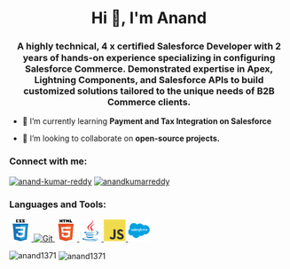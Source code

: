 <h1 align="center">Hi 👋, I'm Anand</h1>
<h3 align="center">A highly technical, 4 x certiﬁed Salesforce Developer with 2 years of hands-on experience specializing in configuring Salesforce Commerce. Demonstrated expertise in Apex, Lightning Components, and Salesforce APIs to build customized solutions tailored to the unique needs of B2B Commerce clients.</h3>

- 🌱 I’m currently learning **Payment and Tax Integration on Salesforce**

- 👯 I’m looking to collaborate on **open-source projects.**

<h3 align="left">Connect with me:</h3>
<p align="left">
<a href="https://linkedin.com/in/anand-kumar-reddy" target="blank"><img align="center" src="https://raw.githubusercontent.com/rahuldkjain/github-profile-readme-generator/master/src/images/icons/Social/linked-in-alt.svg" alt="anand-kumar-reddy" height="30" width="40" /></a>
<a href="https://www.leetcode.com/anandkumarreddy" target="blank"><img align="center" src="https://raw.githubusercontent.com/rahuldkjain/github-profile-readme-generator/master/src/images/icons/Social/leet-code.svg" alt="anandkumarreddy" height="30" width="40" /></a>
</p>

<h3 align="left">Languages and Tools:</h3>
<p align="left">
  <a href="https://www.w3schools.com/css/" target="_blank" rel="noreferrer">
    <img src="https://raw.githubusercontent.com/devicons/devicon/master/icons/css3/css3-original-wordmark.svg" alt="CSS3" width="40" height="40"/>
  </a>
  <a href="https://git-scm.com/" target="_blank" rel="noreferrer">
    <img src="https://www.vectorlogo.zone/logos/git-scm/git-scm-icon.svg" alt="Git" width="40" height="40"/>
  </a>
  <a href="https://www.w3.org/html/" target="_blank" rel="noreferrer">
    <img src="https://raw.githubusercontent.com/devicons/devicon/master/icons/html5/html5-original-wordmark.svg" alt="HTML5" width="40" height="40"/>
  </a>
  <a href="https://www.java.com" target="_blank" rel="noreferrer">
    <img src="https://raw.githubusercontent.com/devicons/devicon/master/icons/java/java-original.svg" alt="Java" width="40" height="40"/>
  </a>
  <a href="https://developer.mozilla.org/en-US/docs/Web/JavaScript" target="_blank" rel="noreferrer">
    <img src="https://raw.githubusercontent.com/devicons/devicon/master/icons/javascript/javascript-original.svg" alt="JavaScript" width="40" height="40"/>
  </a>
  <a href="https://developer.salesforce.com/" target="_blank" rel="noreferrer">
    <img src="https://raw.githubusercontent.com/devicons/devicon/master/icons/salesforce/salesforce-original.svg" alt="Salesforce" width="40" height="40"/>
  </a>
</p>

<p><img align="left" src="https://github-readme-stats.vercel.app/api/top-langs?username=anand1371&show_icons=true&locale=en&layout=compact" alt="anand1371" /></p>

<p>&nbsp;<img align="center" src="https://github-readme-stats.vercel.app/api?username=anand1371&show_icons=true&locale=en" alt="anand1371" /></p>
